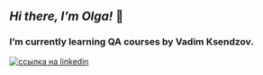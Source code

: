 ## ___Hi there, I’m Olga!___ 👋

### I’m currently learning QA courses by Vadim Ksendzov.

[![ссылка на linkedin](https://img2.freepng.ru/20180324/vhe/kisspng-linkedin-computer-icons-logo-social-networking-ser-facebook-5ab6ebfe5f5397.2333748215219374063905.jpg)](https://www.linkedin.com/in/olga-k-765272227/)


<!--
**olghotin/olghotin** is a ✨ _special_ ✨ repository because its `README.md` (this file) appears on your GitHub profile.

Here are some ideas to get you started:

- 🔭 I’m currently working on ...
- 🌱 I’m currently learning QA courses by Vadim Ksendzov
- 👯 I’m looking to collaborate on ...
- 🤔 I’m looking for help with ...
- 💬 Ask me about ...
- 📫 How to reach me: olga_hotin@mail.ru
- 😄 Pronouns: ...
- ⚡ Fun fact: ...
-->

